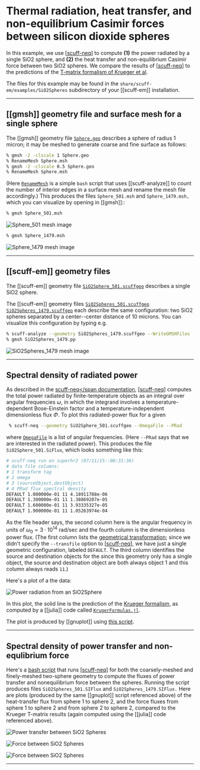 # Thermal radiation, heat transfer, and non-equilibrium Casimir forces between silicon dioxide spheres

In this example, we use [[scuff-neq]] to compute **(1)** the
power radiated by a single SiO2 sphere, and **(2)** the heat
transfer and non-equilibrium Casimir force between two SiO2
spheres. We compare the results of [[scuff-neq]] to 
the predictions of the 
[T-matrix formalism of Krueger et al][KruegerPaper].

The files for this example may be found in the 
`share/scuff-em/examples/SiO2Spheres` subdirectory
of your [[scuff-em]] installation.

--------------------------------------------------
## [[gmsh]] geometry file and surface mesh for a single sphere

The [[gmsh]] geometry file [`Sphere.geo`](Sphere.geo)
describes a sphere of radius 1 micron; it may 
be meshed to generate coarse and fine surface as follows:

````bash
% gmsh -2 -clscale 1 Sphere.geo
% RenameMesh Sphere.msh
% gmsh -2 -clscale 0.5 Sphere.geo
% RenameMesh Sphere.msh
````
(Here [`RenameMesh`](RenameMesh) is a simple `bash` script
that uses [[scuff-analyze]] to count the number of interior
edges in a surface mesh and rename the mesh file accordingly.)
This produces the files `Sphere_501.msh` and `Sphere_1479.msh,`
which you can visualize by opening in [[gmsh]]::

````bash
% gmsh Sphere_501.msh
````
![Sphere_501 mesh image](Sphere_501.png)

````bash
% gmsh Sphere_1479.msh
````
![Sphere_1479 mesh image](Sphere_1479.png)

--------------------------------------------------
## [[scuff-em]] geometry files 

The [[scuff-em]] geometry file
[`SiO2Sphere_501.scuffgeo`](SiO2Sphere_501.scuffgeo)
describes a single SiO2 sphere.

The [[scuff-em]] geometry files
[`SiO2Spheres_501.scuffgeo`](SiO2Spheres_501.scuffgeo)
[`SiO2Spheres_1479.scuffgeo`](SiO2Spheres_1479.scuffgeo)
each describe the same configuration: two SiO2 spheres
separated by a center--center distance of 10 microns.
You can visualize this configuration by typing e.g.

````bash
% scuff-analyze --geometry SiO2Spheres_1479.scuffgeo --WriteGMSHFiles
% gmsh SiO2Spheres_1479.pp
````

![SiO2Spheres_1479 mesh image](SiO2Spheres_1479.png)

--------------------------------------------------
## Spectral density of radiated power

As described in the 
[<span class="CodeName">scuff-neq</span documentation][scuff-neq],
[[scuff-neq]] computes the total power radiated by
finite-temperature objects as an integral over angular frequencies
$\omega,$ in which the integrand involves a
temperature-dependent Bose-Einstein factor 
and a temperature-independent dimensionless flux $\Phi.$ 
To plot this radiated-power flux for a given 

````bash
 % scuff-neq --geometry SiO2Sphere_501.scuffgeo --OmegaFile --PRad
````

where [`OmegaFile`](OmegaFile) is a list of
angular frequencies. (Here `--PRad` says that we 
are interested in the radiated power).
This produces the file
``SiO2Sphere_501.SiFlux``, which looks something
like this:

````bash
# scuff-neq run on superhr2 (07/11/15::00:31:36)
# data file columns: 
# 1 transform tag
# 2 omega 
# 3 (sourceObject,destObject) 
# 4 PRad flux spectral density
DEFAULT 1.000000e-01 11 4.18911788e-06 
DEFAULT 1.300000e-01 11 1.38869207e-05 
DEFAULT 1.600000e-01 11 3.93335327e-05 
DEFAULT 1.900000e-01 11 1.05263974e-04 
````

As the file header says, the second column here
is the angular frequency 
in units of $\omega_0=3\cdot 10^{14}$ rad/sec
and the fourth column is the dimensionless power
flux. (The first column lists the 
[geometrical transformation][Transformations]; since 
we didn't specify the `--transfile` option to 
[[scuff-neq]], we have just a single geometric
configuration, labeled `DEFAULT`. The third 
column identifies the source and destination objects
for the 
since this geometry only has a single object,
the source and destination object are both 
always object 1 and this column always reads
`11`.)

Here's a plot of a the data:

![Power radiation from an SiO2Sphere](SiO2Sphere_PowerRadiation.png)

In this plot, the solid line is the prediction of 
the [Krueger formalism][KruegerPaper], as computed
by a [[julia]] code called [`KrugerFormulas.jl`](GetKrugerData.jl).

The plot is produced by [[gnuplot]] using 
[this script](Plotter.gp).

--------------------------------------------------
## Spectral density of power transfer and non-equlibrium force

Here's a [bash script](RunScript) that runs [[scuff-neq]]
for both the coarsely-meshed and finely-meshed two-sphere
geometry to compute the fluxes of power transfer
and nonequilibrium force between the spheres. 
Running the script produces files `SiO2Spheres_501.SIFlux`
and `SiO2Spheres_1479.SIFlux.` Here are plots (produced
by the same [[gnuplot]] script referenced above)
of the heat-transfer flux from sphere 1 to sphere 2,
and the force fluxes from sphere 1 to sphere 2 and
from sphere 2 to sphere 2, compared to the Krueger
T-matrix results (again computed using the [[julia]]
code referenced above).

![Power transfer between SiO2 Spheres](SiO2Spheres_PowerTransfer.png)

![Force between SiO2 Spheres](SiO2Spheres_F12.png)

![Force between SiO2 Spheres](SiO2Spheres_F22.png)

--------------------------------------------------

[scuff-neq]:              ../../applications/scuff-neq
[Transformations]:        ../../reference/Transformations
[KruegerPaper]:           http://dx.doi.org/10.1103/PhysRevB.86.115423
